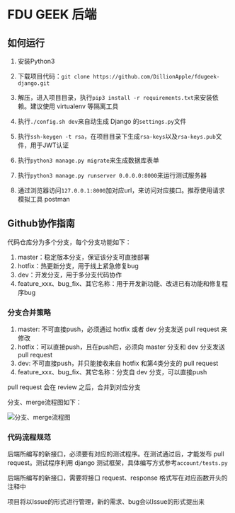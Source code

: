 # FDU GEEK 后端

## 如何运行

1. 安装Python3

2. 下载项目代码：`git clone https://github.com/DillionApple/fdugeek-django.git`

3. 解压，进入项目目录，执行`pip3 install -r requirements.txt`来安装依赖。建议使用 virtualenv 等隔离工具

4. 执行`./config.sh dev`来自动生成 Django 的`settings.py`文件

5. 执行`ssh-keygen -t rsa`，在项目目录下生成`rsa-keys`以及`rsa-keys.pub`文件，用于JWT认证

6. 执行`python3 manage.py migrate`来生成数据库表单

7. 执行`python3 manage.py runserver 0.0.0.0:8000`来运行测试服务器

8. 通过浏览器访问`127.0.0.1:8000`加对应url，来访问对应接口。推荐使用请求模拟工具 postman

## Github协作指南

代码仓库分为多个分支，每个分支功能如下：

1. master：稳定版本分支，保证该分支可直接部署
2. hotfix：热更新分支，用于线上紧急修复bug
3. dev：开发分支，用于多分支代码协作
4. feature_xxx、bug_fix、其它名称：用于开发新功能、改进已有功能和修复程序bug

### 分支合并策略

1. master: 不可直接push，必须通过 hotfix 或者 dev 分支发送 pull request 来修改
2. hotfix：可以直接push，且在push后，必须向 master 分支和 dev 分支发送  pull request
3. dev: 不可直接push，并只能接收来自 hotfix 和第4类分支的 pull request
4. feature_xxx、bug_fix、其它名称：分支自 dev 分支，可以直接push

pull request 会在 review 之后，合并到对应分支

分支、merge流程图如下：

![分支、merge流程图](https://pic1.zhimg.com/80/v2-e07177517a65128f4dc30c4cd2c03199_hd.png)

### 代码流程规范

后端所编写的新接口，必须要有对应的测试程序。在测试通过后，才能发布 pull request。测试程序利用 django 测试框架，具体编写方式参考`account/tests.py`

后端所编写的新接口，需要将接口 request、response 格式写在对应函数开头的注释中

项目将以Issue的形式进行管理，新的需求、bug会以Issue的形式提出来